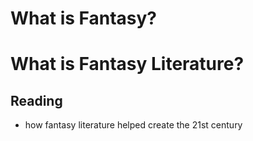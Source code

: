 # What is Fantasy?

# What is Fantasy Literature?

## Reading
* how fantasy literature helped create the 21st century
